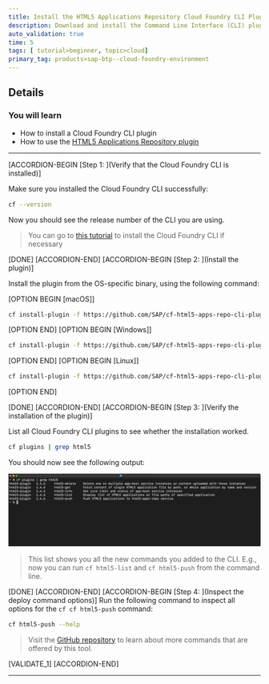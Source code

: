 ```yaml
---
title: Install the HTML5 Applications Repository Cloud Foundry CLI Plugin
description: Download and install the Command Line Interface (CLI) plugin. This plugin allows you to read from and write to the SAP HTML5 Application Repository service for SAP BTP.
auto_validation: true
time: 5
tags: [ tutorial>beginner, topic>cloud]
primary_tag: products>sap-btp--cloud-foundry-environment
---
```


## Details
### You will learn
  - How to install a Cloud Foundry CLI plugin
  - How to use the [HTML5 Applications Repository plugin](https://github.com/SAP/cf-html5-apps-repo-cli-plugin)


---

[ACCORDION-BEGIN [Step 1: ](Verify that the Cloud Foundry CLI is installed)]

Make sure you installed the Cloud Foundry CLI successfully:
```Bash
cf --version
```

Now you should see the release number of the CLI you are using.


> You can go to [this tutorial](cp-cf-download-cli) to install the Cloud Foundry CLI if necessary


[DONE]
[ACCORDION-END]
[ACCORDION-BEGIN [Step 2: ](Install the plugin)]


Install the plugin from the OS-specific binary, using the following command:

[OPTION BEGIN [macOS]]
```Bash
cf install-plugin -f https://github.com/SAP/cf-html5-apps-repo-cli-plugin/releases/latest/download/cf-html5-apps-repo-cli-plugin-darwin-amd64
```
[OPTION END]
[OPTION BEGIN [Windows]]
```Bash
cf install-plugin -f https://github.com/SAP/cf-html5-apps-repo-cli-plugin/releases/latest/download/cf-html5-apps-repo-cli-plugin-windows-amd64.exe
```
[OPTION END]
[OPTION BEGIN [Linux]]
```Bash
cf install-plugin -f https://github.com/SAP/cf-html5-apps-repo-cli-plugin/releases/latest/download/cf-html5-apps-repo-cli-plugin-linux-amd64
```
[OPTION END]



[DONE]
[ACCORDION-END]
[ACCORDION-BEGIN [Step 3: ](Verify the installation of the plugin)]

List all Cloud Foundry CLI plugins to see whether the installation worked.
```Bash
cf plugins | grep html5   
```
You should now see the following output:

![listed plugins](./cfplugins.png)

> This list shows you all the new commands you added to the CLI. E.g., now you can run `cf html5-list` and `cf html5-push` from the command line.

[DONE]
[ACCORDION-END]
[ACCORDION-BEGIN [Step 4: ](Inspect the deploy command options)]
Run the following command to inspect all options for the `cf cf html5-push` command:
```Bash
cf html5-push --help
```

> Visit the [GitHub repository](https://sap.github.io/cf-html5-apps-repo-cli-plugin/) to learn about more commands that are offered by this tool.

[VALIDATE_1]
[ACCORDION-END]

---
